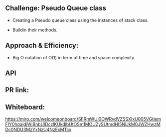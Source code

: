 ## Challenge: Pseudo Queue class

- Creating a Pseudo queue class using the instances of stack class.

- Buildin their methods.

## Approach & Efficiency:

- Big O notation of O(1) in term of time and space complexity.

## API

## PR link:

## Whiteboard:

https://miro.com/welcomeonboard/SFRmWUl0OWRvdVZSSXIxU005VGtiemFIY0hpajdjWjBnbUlDczlKUkdlbUtOSm1MOUZySUtmdHI5NlJkM0JWZHwzMDc0NDU3MzYxNzU4NzExMTcx